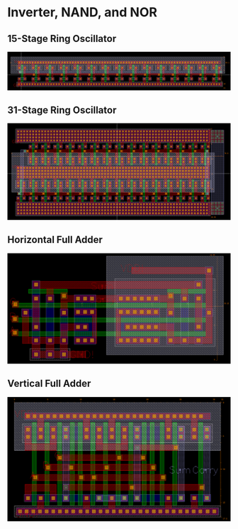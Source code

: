 # Inverter, NAND, and NOR

## 15-Stage Ring Oscillator
![Image 1](Images/15RingOsc.png)

## 31-Stage Ring Oscillator
![Image 2](Images/31RingOsc.png)

## Horizontal Full Adder
![Image 3](Images/AdderHorizontal.png)

## Vertical Full Adder
![Image 4](Images/AdderVertical.png)